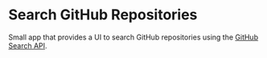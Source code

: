 # Search GitHub Repositories

Small app that provides a UI to search GitHub repositories using the [GitHub Search API](https://developer.github.com/v3/search/).
